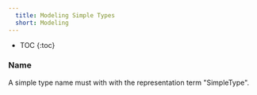 ```yaml
---
  title: Modeling Simple Types
  short: Modeling
---
```


- TOC
{:toc}

### Name

A simple type name must with with the representation term "SimpleType".
